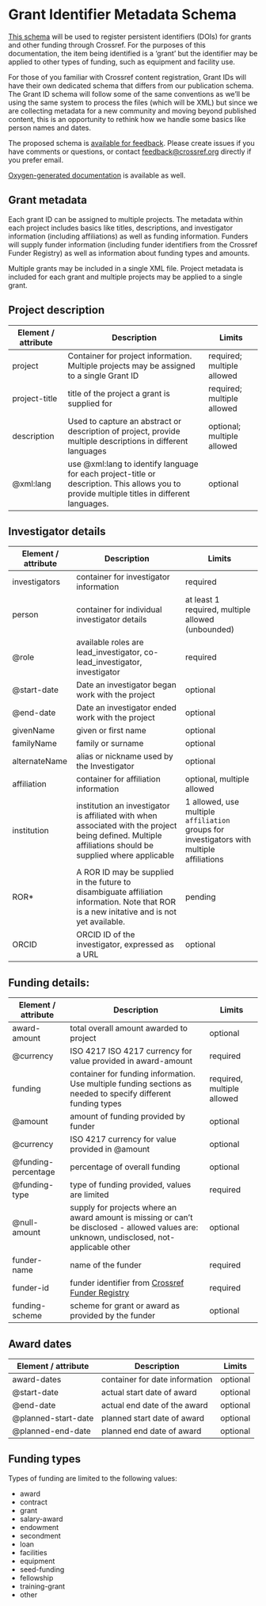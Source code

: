 # Grant Identifier Metadata Schema

[This schema](https://github.com/CrossRef/grantID-schema/blob/master/grantID.xsd) will be used to register persistent identifiers (DOIs) for grants and other funding through Crossref.  For the purposes of this documentation, the item being identified is a ‘grant’ but the identifier may be applied to other types of funding, such as equipment and facility use.

For those of you familiar with Crossref content registration, Grant IDs will have their own dedicated schema that differs from our publication schema.  The Grant ID schema will follow some of the same conventions as we’ll be using the same system to process the files (which will be XML) but since we are collecting metadata for a new community and moving beyond published content, this is an opportunity to rethink how we handle some basics like person names and dates.

The proposed schema is [available for feedback](https://github.com/CrossRef/grantID-schema/blob/master/grantID.xsd). Please create issues if you have comments or questions, or contact feedback@crossref.org directly if you prefer email.  

[Oxygen-generated documentation](http://data.crossref.org/reports/help/schema_doc/grantID/index.html) is available as well.

## Grant metadata
Each grant ID can be assigned to multiple projects. The metadata within each project includes basics like titles, descriptions, and investigator information (including affiliations) as well as funding information. Funders will supply funder information (including funder identifiers from the Crossref Funder Registry) as well as information about funding types and amounts.

Multiple grants may be included in a single XML file. Project metadata is included for each grant and multiple projects may be applied to a single grant. 

## Project description

Element / attribute | Description | Limits
--------------------|-------------|-------
project | Container for project information. Multiple projects may be assigned to a single Grant ID | required; multiple allowed
project-title | title of the project a grant is supplied for | required; multiple allowed
description | Used to capture an abstract or description of project, provide multiple descriptions in different languages  | optional; multiple allowed
@xml:lang | use @xml:lang to identify language for each project-title or description. This allows you to provide multiple titles in different languages. | optional

## Investigator details

Element / attribute | Description | Limits
--------------------|-------------|-------
investigators | container for investigator information | required
person | container for individual investigator details | at least 1 required, multiple allowed (unbounded)
@role | available roles are lead_investigator, co-lead_investigator, investigator | required
@start-date | Date an investigator began work with the project | optional
@end-date | Date an investigator ended work with the project | optional
givenName | given or first name | optional
familyName | family or surname | optional
alternateName | alias or nickname used by the Investigator | optional
affiliation | container for affiliation information | optional, multiple allowed
institution | institution an investigator is affiliated with when associated with the project being defined.  Multiple affiliations should be supplied where applicable | 1 allowed, use multiple `affiliation` groups for investigators with multiple affiliations
ROR* | A ROR ID may be supplied in the future to disambiguate affiliation information. Note that ROR is a new initative and is not yet available. | pending
ORCID | ORCID ID of the investigator, expressed as a URL | optional

## Funding details:

Element / attribute | Description | Limits
--------------------|-------------|-------
award-amount | total overall amount awarded to project | optional
@currency | ISO 4217 ISO 4217 currency for value provided in award-amount | required
funding | container for funding information. Use multiple funding sections as needed to specify different funding types | required, multiple allowed
@amount | amount of funding provided by funder | optional
@currency | ISO 4217 currency for value provided in @amount | optional
@funding-percentage | percentage of overall funding | optional
@funding-type | type of funding provided, values are limited | required
@null-amount | supply for projects where an award amount is missing or can’t be disclosed - allowed values are: unknown, undisclosed, not-applicable other | optional
funder-name | name of the funder | required
funder-id |funder identifier from [Crossref Funder Registry](https://www.crossref.org/services/funder-registry/)|required
funding-scheme | scheme for grant or award as provided by the funder | optional

## Award dates

Element / attribute | Description | Limits
--------------------|-------------|-------
award-dates | container for date information | optional
@start-date | actual start date of award | optional
@end-date | actual end date of the award | optional
@planned-start-date | planned start date of award | optional
@planned-end-date | planned end date of award | optional

## Funding types

Types of funding are limited to the following values:

* award
* contract
* grant
* salary-award
* endowment 
* secondment
* loan
* facilities
* equipment
* seed-funding
* fellowship
* training-grant
* other
